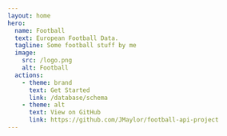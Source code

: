 ```yaml
---
layout: home
hero:
  name: Football
  text: European Football Data.
  tagline: Some football stuff by me
  image:
    src: /logo.png
    alt: Football
  actions:
    - theme: brand
      text: Get Started
      link: /database/schema
    - theme: alt
      text: View on GitHub
      link: https://github.com/JMaylor/football-api-project
---
```

